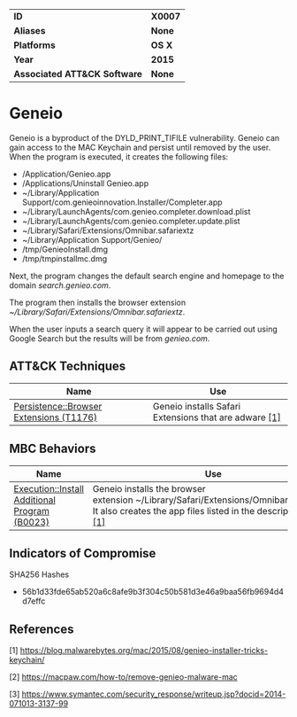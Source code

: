 
<table>
<tr>
<td><b>ID</b></td>
<td><b>X0007</b></td>
</tr>
<tr>
<td><b>Aliases</b></td>
<td><b>None</b></td>
</tr>
<tr>
<td><b>Platforms</b></td>
<td><b>OS X</b></td>
</tr>
<tr>
<td><b>Year</b></td>
<td><b>2015</b></td>
</tr>
<tr>
<td><b>Associated ATT&CK Software</b></td>
<td><b>None</b></td>
</tr>
</table>


# Geneio

Geneio is a byproduct of the DYLD_PRINT_TIFILE vulnerability. Geneio can gain access to the MAC Keychain and persist until removed by the user. When the program is executed, it creates the following files: 

* /Application/Genieo.app
* /Applications/Uninstall Genieo.app
* ~/Library/Application Support/com.genieoinnovation.Installer/Completer.app
* ~/Library/LaunchAgents/com.genieo.completer.download.plist
* ~/Library/LaunchAgents/com.genieo.completer.update.plist
* ~/Library/Safari/Extensions/Omnibar.safariextz
* ~/Library/Application Support/Genieo/
* /tmp/GenieoInstall.dmg
* /tmp/tmpinstallmc.dmg

Next, the program changes the default search engine and homepage to the domain *search.genieo.com*. 

The program then installs the browser extension *~/Library/Safari/Extensions/Omnibar.safariextz*.

When the user inputs a search query it will appear to be carried out using Google Search but the results will be from *genieo.com*.


ATT&CK Techniques
-----------------
|Name|Use|
|---|---|
|[Persistence::Browser Extensions (T1176)](https://attack.mitre.org/techniques/T1176/)|Geneio installs Safari Extensions that are adware [[1]](#1)|

MBC Behaviors
---------
|Name|Use|
|---|---|
|[Execution::Install Additional Program (B0023)](../execution/install-additional-program.md)|Geneio installs the browser extension ~/Library/Safari/Extensions/Omnibar.safariextz. It also creates the app files listed in the description above. [[1]](#1)|

Indicators of Compromise
------------------------
SHA256 Hashes
- 56b1d33fde65ab520a6c8afe9b3f304c50b581d3e46a9baa56fb9694d4d7effc

## References

<a name="1">[1]</a> https://blog.malwarebytes.org/mac/2015/08/genieo-installer-tricks-keychain/

<a name="2">[2]</a> https://macpaw.com/how-to/remove-genieo-malware-mac

<a name="3">[3]</a> https://www.symantec.com/security_response/writeup.jsp?docid=2014-071013-3137-99
